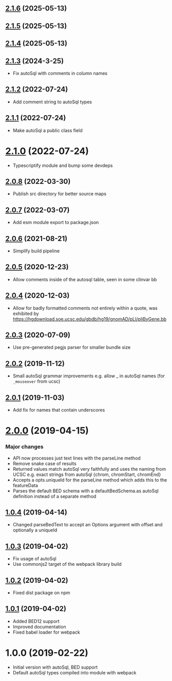 ## [2.1.6](https://github.com/GMOD/bed-js/compare/v2.1.5...v2.1.6) (2025-05-13)



## [2.1.5](https://github.com/GMOD/bed-js/compare/v2.1.4...v2.1.5) (2025-05-13)



## [2.1.4](https://github.com/GMOD/bed-js/compare/v2.1.3...v2.1.4) (2025-05-13)



## [2.1.3](https://github.com/GMOD/bed-js/compare/v2.1.2...v2.1.3) (2024-3-25)

- Fix autoSql with comments in column names

## [2.1.2](https://github.com/GMOD/bed-js/compare/v2.1.1...v2.1.2) (2022-07-24)

- Add comment string to autoSql types

## [2.1.1](https://github.com/GMOD/bed-js/compare/v2.1.0...v2.1.1) (2022-07-24)

- Make autoSql a public class field

# [2.1.0](https://github.com/GMOD/bed-js/compare/v2.0.8...v2.1.0) (2022-07-24)

- Typescriptify module and bump some devdeps

## [2.0.8](https://github.com/GMOD/bed-js/compare/v2.0.7...v2.0.8) (2022-03-30)

- Publish src directory for better source maps

## [2.0.7](https://github.com/GMOD/bed-js/compare/v2.0.6...v2.0.7) (2022-03-07)

- Add esm module export to package.json

## [2.0.6](https://github.com/GMOD/bed-js/compare/v2.0.5...v2.0.6) (2021-08-21)

- Simplify build pipeline

## [2.0.5](https://github.com/GMOD/bed-js/compare/v2.0.4...v2.0.5) (2020-12-23)

- Allow comments inside of the autosql table, seen in some clinvar bb

## [2.0.4](https://github.com/GMOD/bed-js/compare/v2.0.3...v2.0.4) (2020-12-03)

- Allow for badly formatted comments not entirely within a quote, was exhibited
  by https://hgdownload.soe.ucsc.edu/gbdb/hg19/gnomAD/pLI/pliByGene.bb

## [2.0.3](https://github.com/GMOD/bed-js/compare/v2.0.2...v2.0.3) (2020-07-09)

- Use pre-generated pegjs parser for smaller bundle size

<a name="2.0.2"></a>

## [2.0.2](https://github.com/GMOD/bed-js/compare/v2.0.1...v2.0.2) (2019-11-12)

- Small autoSql grammar improvements e.g. allow \_ in autoSql names (for
  `_mouseover` from ucsc)

<a name="2.0.1"></a>

## [2.0.1](https://github.com/GMOD/bed-js/compare/v2.0.0...v2.0.1) (2019-11-03)

- Add fix for names that contain underscores

# [2.0.0](https://github.com/GMOD/bed-js/compare/v1.0.4...v2.0.0) (2019-04-15)

### Major changes

- API now processes just text lines with the parseLine method
- Remove snake case of results
- Returned values match autoSql very faithfully and uses the naming from UCSC
  e.g. exact strings from autoSql {chrom, chromStart, chromEnd}
- Accepts a opts.uniqueId for the parseLine method which adds this to the
  featureData
- Parses the default BED schema with a defaultBedSchema.as autoSql definition
  instead of a separate method

## [1.0.4](https://github.com/GMOD/bed-js/compare/v1.0.3...v1.0.4) (2019-04-14)

- Changed parseBedText to accept an Options argument with offset and optionally
  a uniqueId

## [1.0.3](https://github.com/GMOD/bed-js/compare/v1.0.2...v1.0.3) (2019-04-02)

- Fix usage of autoSql
- Use commonjs2 target of the webpack library build

## [1.0.2](https://github.com/GMOD/bed-js/compare/v1.0.1...v1.0.2) (2019-04-02)

- Fixed dist package on npm

## [1.0.1](https://github.com/GMOD/bed-js/compare/v1.0.0...v1.0.1) (2019-04-02)

- Added BED12 support
- Improved documentation
- Fixed babel loader for webpack

# 1.0.0 (2019-02-22)

- Initial version with autoSql, BED support
- Default autoSql types compiled into module with webpack

